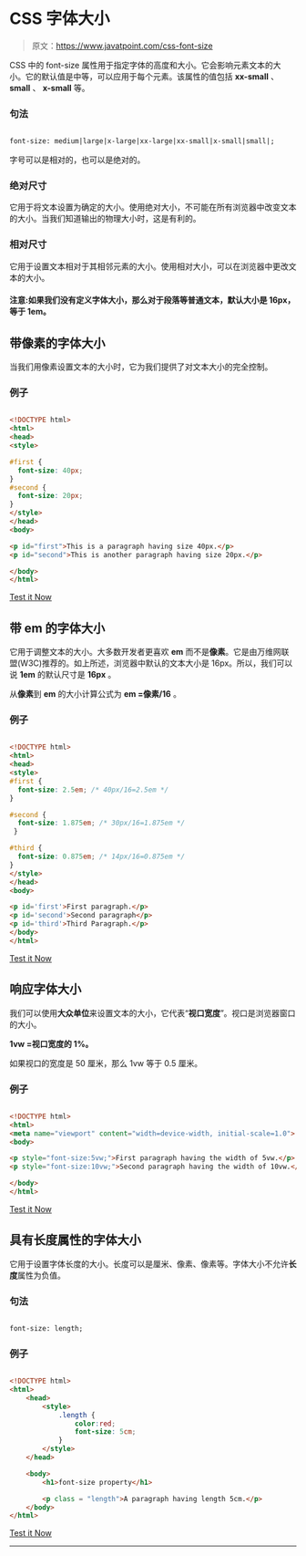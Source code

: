 # CSS 字体大小

> 原文：<https://www.javatpoint.com/css-font-size>

CSS 中的 font-size 属性用于指定字体的高度和大小。它会影响元素文本的大小。它的默认值是中等，可以应用于每个元素。该属性的值包括 **xx-small** 、 **small** 、 **x-small** 等。

### 句法

```html

font-size: medium|large|x-large|xx-large|xx-small|x-small|small|;

```

字号可以是相对的，也可以是绝对的。

### 绝对尺寸

它用于将文本设置为确定的大小。使用绝对大小，不可能在所有浏览器中改变文本的大小。当我们知道输出的物理大小时，这是有利的。

### 相对尺寸

它用于设置文本相对于其相邻元素的大小。使用相对大小，可以在浏览器中更改文本的大小。

#### 注意:如果我们没有定义字体大小，那么对于段落等普通文本，默认大小是 16px，等于 1em。

## 带像素的字体大小

当我们用像素设置文本的大小时，它为我们提供了对文本大小的完全控制。

### 例子

```html

<!DOCTYPE html>
<html>
<head>
<style>

#first {
  font-size: 40px;
}
#second {
  font-size: 20px;
}
</style>
</head>
<body>

<p id="first">This is a paragraph having size 40px.</p>
<p id="second">This is another paragraph having size 20px.</p>

</body>
</html>

```

[Test it Now](https://www.javatpoint.com/oprweb/test.jsp?filename=CSSFontsize1)

## 带 em 的字体大小

它用于调整文本的大小。大多数开发者更喜欢 **em** 而不是**像素**。它是由万维网联盟(W3C)推荐的。如上所述，浏览器中默认的文本大小是 16px。所以，我们可以说 **1em** 的默认尺寸是 **16px** 。

从**像素**到 **em** 的大小计算公式为 **em =像素/16** 。

### 例子

```html

<!DOCTYPE html>
<html>
<head>
<style>
#first {
  font-size: 2.5em; /* 40px/16=2.5em */
}

#second {
  font-size: 1.875em; /* 30px/16=1.875em */
 }

#third {
  font-size: 0.875em; /* 14px/16=0.875em */
}
</style>
</head>
<body>

<p id='first'>First paragraph.</p>
<p id='second'>Second paragraph</p>
<p id='third'>Third Paragraph.</p>
</body>
</html>

```

[Test it Now](https://www.javatpoint.com/oprweb/test.jsp?filename=CSSFontsize2)

## 响应字体大小

我们可以使用**大众单位**来设置文本的大小，它代表“**视口宽度**”。视口是浏览器窗口的大小。

**1vw =视口宽度的 1%。**

如果视口的宽度是 50 厘米，那么 1vw 等于 0.5 厘米。

### 例子

```html

<!DOCTYPE html>
<html>
<meta name="viewport" content="width=device-width, initial-scale=1.0">
<body>

<p style="font-size:5vw;">First paragraph having the width of 5vw.</p>
<p style="font-size:10vw;">Second paragraph having the width of 10vw.</p>

</body>
</html>

```

[Test it Now](https://www.javatpoint.com/oprweb/test.jsp?filename=CSSFontsize3)

## 具有长度属性的字体大小

它用于设置字体长度的大小。长度可以是厘米、像素、像素等。字体大小不允许**长度**属性为负值。

### 句法

```html

font-size: length;

```

### 例子

```html

<!DOCTYPE html> 
<html> 
    <head> 
        <style> 
            .length { 
                color:red; 
                font-size: 5cm; 
            } 
        </style> 
    </head> 

    <body> 
        <h1>font-size property</h1> 

        <p class = "length">A paragraph having length 5cm.</p> 
    </body> 
</html>  

```

[Test it Now](https://www.javatpoint.com/oprweb/test.jsp?filename=CSSFontsize4)

* * *